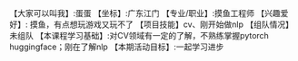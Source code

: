 【大家可以叫我】:蛋蛋
【坐标】:广东江门
【专业/职业】:摸鱼工程师
【兴趣爱好】: 摸鱼，有点想玩游戏又玩不了
【项目技能】cv、刚开始做nlp
【组队情况】未组队
【本课程学习基础】:对CV领域有一定的了解，不熟练掌握pytorch huggingface；刚在了解nlp
【本期活动目标】:一起学习进步
